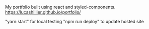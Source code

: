 My portfolio built using react and styled-components.
https://lucashillier.github.io/portfolio/

"yarn start" for local testing
"npm run deploy" to update hosted site
